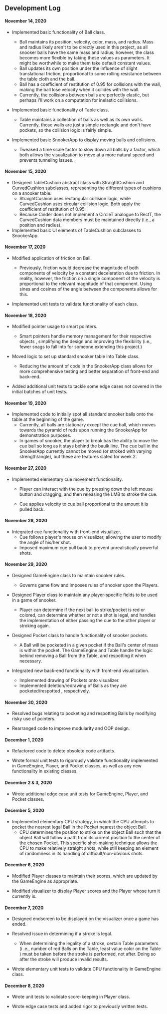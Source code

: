 ## Development Log

#### November 14, 2020

- Implemented basic functionality of Ball class.
    - Ball maintains its position, velocity, color, mass, and radius. Mass
      and radius likely aren't to be directly used in this project, as all
      snooker balls have the same mass and radius; however, the class becomes
      more flexible by taking these values as parameters. It might be
      worthwhile to make them take default constant values.
    - Ball updates its own position under the influence of slight
      translational friction, proportional to some rolling resistance between
      the table cloth and the ball.
    - Ball has a coefficient of restitution of 0.95 for collisions with the
     wall, making the ball lose velocity when it collides with the wall.
    - Currently, the collisions between balls are perfectly elastic, but
      perhaps I'll work on a computation for inelastic collisions.

- Implemented basic functionality of Table class.
    - Table maintains a collection of balls as well as its own walls.
      Currently, those walls are just a simple rectangle and don't have
      pockets, so the collision logic is fairly simple. 
     
- Implemented basic SnookerApp to display moving balls and collisions.
    - Tweaked a time scale factor to slow down all balls by a factor, which
      both allows the visualization to move at a more natural speed and
      prevents tunneling issues.
      
#### November 15, 2020

- Designed TableCushion abstract class with StraightCushion and CurvedCushion
 subclasses, representing the different types of cushions on a snooker table.
    - StraightCushion uses rectangular collision logic, while CurvedCushion
     uses circular collision logic. Both apply the coefficient of restitution
      of 0.95.
    - Because Cinder does not implement a CircleT analogue to RectT, the
     CurvedCushion data members must be maintained directly (i.e., a position
      and radius).
- Implemented basic UI elements of TableCushion subclasses to SnookerApp.

#### November 17, 2020

- Modified application of friction on Ball.
    - Previously, friction would decrease the magnitude of both components of
     velocity by a constant deceleration due to friction. In reality, 
     however, the friction on a single component of the velocity is proportional to
      the relevant magnitude of that component. Using sines and cosines of
       the angle between the components allows for this.
  
- Implemented unit tests to validate functionality of each class.

#### November 18, 2020

- Modified pointer usage to smart pointers.
    - Smart pointers handle memory management for their respective objects
    , simplifying the design and improving the flexibility (i.e., fewer snags
     to fall into for someone extending this project.)
     
- Moved logic to set up standard snooker table into Table class.
    - Reducing the amount of code in the SnookerApp class allows for more
     comprehensive testing and better separation of front-end and back-end.
     
 - Added additional unit tests to tackle some edge cases not covered in the
  initial batches of unit tests.
  
#### November 19, 2020

- Implemented code to initially spot all standard snooker balls onto the
  table at the beginning of the game.
    - Currently, all balls are stationary except the cue ball, which moves
      towards the pyramid of reds upon running the SnookerApp for
      demonstration purposes.
    - In games of snooker, the player to break has the ability to move the
      cue ball so long as it stays behind the baulk line. The cue ball
      in the SnookerApp currently cannot be moved (or stroked with varying
      strength/angle), but these are features slated for week 2. 
      
      
#### November 27, 2020

- Implemented elementary cue movement functionality.
    - Player can interact with the cue by pressing down the left mouse button
      and dragging, and then releasing the LMB to stroke the cue.

    - Cue applies velocity to cue ball proportional to the amount it is
      pulled back.
      
#### November 28, 2020
 
- Integrated cue functionality with front-end visualizer.
    - Cue follows player's mouse on visualizer, allowing the user to modify
       the angle of his/her shot.
    - Imposed maximum cue pull back to prevent unrealistically powerful shots.
      
#### November 29, 2020

- Designed GameEngine class to maintain snooker rules.
    - Governs game flow and imposes rules of snooker upon the Players.
    
- Designed Player class to maintain any player-specific fields to be used in
  a game of snooker.
    - Player can determine if the next ball to strike/pocket is red or
      colored, can determine whether or not a shot is legal, and handles the
      implementation of either passing the cue to the other player or
      stroking again.
      
- Designed Pocket class to handle functionality of snooker pockets.
    - A Ball will be pocketed in a given pocket if the Ball's center of mass
      is within the pocket. The GameEngine and Table handle the logic behind
      removing a Ball from the Table, and respotting it when necessary.
      
- Integrated new back-end functionality with front-end visualization.
    - Implemented drawing of Pockets onto visualizer.
    - Implemented deletion/redrawing of Balls as they are pocketed/respotted
      , respectively.
      
#### November 30, 2020

- Resolved bugs relating to pocketing and respotting Balls by modifying
  risky use of pointers.

- Rearranged code to improve modularity and OOP design.

#### December 1, 2020

- Refactored code to delete obsolete code artifacts.

- Wrote formal unit tests to rigorously validate functionality implemented in
  GameEngine, Player, and Pocket classes, as well as any new functionality in
  existing classes.
  
#### December 2 & 3, 2020

- Wrote additional edge case unit tests for GameEngine, Player, and Pocket
  classes.

#### December 5, 2020

- Implemented elementary CPU strategy, in which the CPU attempts to pocket
  the nearest legal Ball in the Pocket nearest the object Ball.
    - CPU determines the position to strike on the object Ball such that the
      object Ball will follow a path from its current position to the center
      of the chosen Pocket. This specific shot-making technique allows the
      CPU to make relatively straight shots, while still keeping an element
      of randomness in its handling of difficult/non-obvious shots. 
      
#### December 6, 2020

- Modified Player classes to maintain their scores, which are updated by the
  GameEngine as appropriate.
 
- Modified visualizer to display Player scores and the Player whose turn it
  currently is.
  
#### December 7, 2020

- Designed endscreen to be displayed on the visualizer once a game has ended.

- Resolved issue in determining if a stroke is legal.
    - When determining the legality of a stroke, certain Table parameters (i
      .e., number of red Balls on the Table, least value color on the Table
      ) must be taken before the stroke is performed, not after. Doing so after
      the stroke will produce invalid results.
      
- Wrote elementary unit tests to validate CPU functionality in
  GameEngine class.
  
#### December 8, 2020

- Wrote unit tests to validate score-keeping in Player class.

- Wrote edge case tests and added rigor to previously written tests.